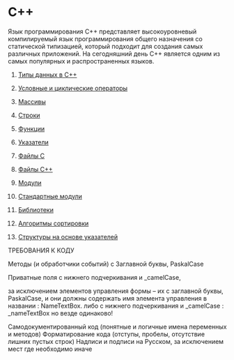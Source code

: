 # C++

Язык программирования С++ представляет высокоуровневый компилируемый язык программирования общего назначения со статической типизацией, который подходит для создания самых различных приложений. На сегодняшний день С++ является одним из самых популярных и распространенных языков.

1. [Типы данных в C++](types.md)

1. [Условные и циклические операторы](if-for.md)

1. [Массивы](arrays.md)

1. [Строки](strings.md)

1. [Функции](func.md)

1. [Указатели](pointers.md)

1. [Файлы С](files_c.md)

1. [Файлы С++](files.md)

1. [Модули](moduls.md)

1. [Стандартные модули](stdlib.md)

1. [Библиотеки](dll.md)

1. [Алгоритмы сортировки](sorting.md)

1. [Структуры на основе указателей](pointres_struct.md)


ТРЕБОВАНИЯ К КОДУ

Методы (и обработчики событий) с Заглавной буквы, PaskalCase

Приватные поля с нижнего подчеркивания и _camelCase, 

за исключением элементов управления формы – их с заглавной буквы, PaskalCase, и они должны содержать имя элемента управления в названии : NameTextBox.
либо с нижнего подчеркивания и _camelCase : _nameTextBox
но везде одинаково!

Самодокументированный код (понятные и логичные имена переменных и методов)
Форматирование кода (отступы, пробелы, отсутствие лишних пустых строк)
Надписи и подписи на Русском, за исключением мест где необходимо иначе

